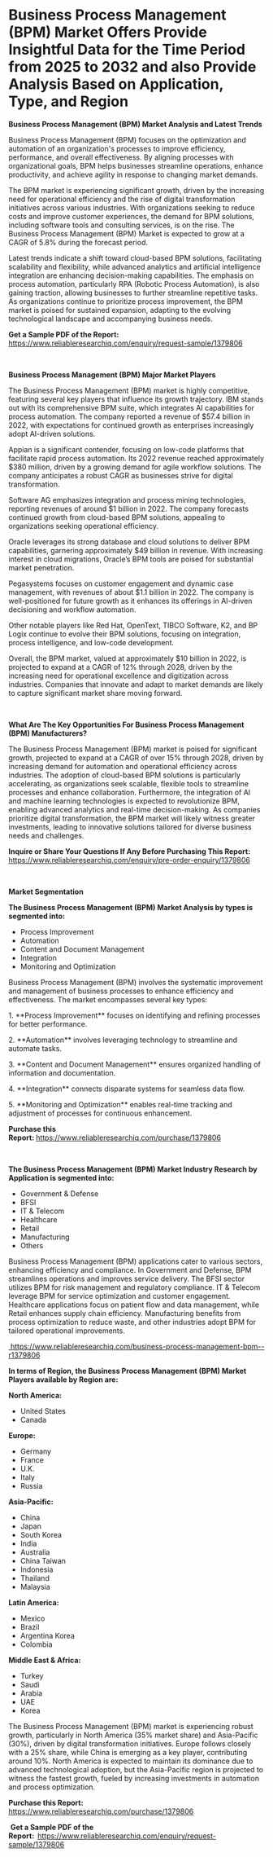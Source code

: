 <p><h1>Business Process Management (BPM) Market Offers Provide Insightful Data for the Time Period from 2025 to 2032 and also Provide Analysis Based on Application, Type, and Region</h1></p><p><strong>Business Process Management (BPM) Market Analysis and Latest Trends</strong></p>
<p><p>Business Process Management (BPM) focuses on the optimization and automation of an organization's processes to improve efficiency, performance, and overall effectiveness. By aligning processes with organizational goals, BPM helps businesses streamline operations, enhance productivity, and achieve agility in response to changing market demands.</p><p>The BPM market is experiencing significant growth, driven by the increasing need for operational efficiency and the rise of digital transformation initiatives across various industries. With organizations seeking to reduce costs and improve customer experiences, the demand for BPM solutions, including software tools and consulting services, is on the rise. The Business Process Management (BPM) Market is expected to grow at a CAGR of 5.8% during the forecast period. </p><p>Latest trends indicate a shift toward cloud-based BPM solutions, facilitating scalability and flexibility, while advanced analytics and artificial intelligence integration are enhancing decision-making capabilities. The emphasis on process automation, particularly RPA (Robotic Process Automation), is also gaining traction, allowing businesses to further streamline repetitive tasks. As organizations continue to prioritize process improvement, the BPM market is poised for sustained expansion, adapting to the evolving technological landscape and accompanying business needs.</p></p>
<p><strong>Get a Sample PDF of the Report:&nbsp;</strong> <a href="https://www.reliableresearchiq.com/enquiry/request-sample/1379806?utm_campaign=1906&utm_medium=2&utm_source=Github&utm_content=ia&utm_term=19042025&utm_id=business-process-management-bpm">https://www.reliableresearchiq.com/enquiry/request-sample/1379806</a></p>
<p>&nbsp;</p>
<p><strong>Business Process Management (BPM) Major Market Players</strong></p>
<p><p>The Business Process Management (BPM) market is highly competitive, featuring several key players that influence its growth trajectory. IBM stands out with its comprehensive BPM suite, which integrates AI capabilities for process automation. The company reported a revenue of $57.4 billion in 2022, with expectations for continued growth as enterprises increasingly adopt AI-driven solutions.</p><p>Appian is a significant contender, focusing on low-code platforms that facilitate rapid process automation. Its 2022 revenue reached approximately $380 million, driven by a growing demand for agile workflow solutions. The company anticipates a robust CAGR as businesses strive for digital transformation.</p><p>Software AG emphasizes integration and process mining technologies, reporting revenues of around $1 billion in 2022. The company forecasts continued growth from cloud-based BPM solutions, appealing to organizations seeking operational efficiency.</p><p>Oracle leverages its strong database and cloud solutions to deliver BPM capabilities, garnering approximately $49 billion in revenue. With increasing interest in cloud migrations, Oracle’s BPM tools are poised for substantial market penetration.</p><p>Pegasystems focuses on customer engagement and dynamic case management, with revenues of about $1.1 billion in 2022. The company is well-positioned for future growth as it enhances its offerings in AI-driven decisioning and workflow automation.</p><p>Other notable players like Red Hat, OpenText, TIBCO Software, K2, and BP Logix continue to evolve their BPM solutions, focusing on integration, process intelligence, and low-code development.</p><p>Overall, the BPM market, valued at approximately $10 billion in 2022, is projected to expand at a CAGR of 12% through 2028, driven by the increasing need for operational excellence and digitization across industries. Companies that innovate and adapt to market demands are likely to capture significant market share moving forward.</p></p>
<p>&nbsp;</p>
<p><strong>What Are The Key Opportunities For Business Process Management (BPM) Manufacturers?</strong></p>
<p><p>The Business Process Management (BPM) market is poised for significant growth, projected to expand at a CAGR of over 15% through 2028, driven by increasing demand for automation and operational efficiency across industries. The adoption of cloud-based BPM solutions is particularly accelerating, as organizations seek scalable, flexible tools to streamline processes and enhance collaboration. Furthermore, the integration of AI and machine learning technologies is expected to revolutionize BPM, enabling advanced analytics and real-time decision-making. As companies prioritize digital transformation, the BPM market will likely witness greater investments, leading to innovative solutions tailored for diverse business needs and challenges.</p></p>
<p><strong>Inquire or Share Your Questions If Any Before Purchasing This Report:</strong> <a href="https://www.reliableresearchiq.com/enquiry/pre-order-enquiry/1379806?utm_campaign=1906&utm_medium=2&utm_source=Github&utm_content=ia&utm_term=19042025&utm_id=business-process-management-bpm">https://www.reliableresearchiq.com/enquiry/pre-order-enquiry/1379806</a></p>
<p>&nbsp;</p>
<p><strong>Market Segmentation</strong></p>
<p><strong>The Business Process Management (BPM) Market Analysis by types is segmented into:</strong></p>
<p><ul><li>Process Improvement</li><li>Automation</li><li>Content and Document Management</li><li>Integration</li><li>Monitoring and Optimization</li></ul></p>
<p><p>Business Process Management (BPM) involves the systematic improvement and management of business processes to enhance efficiency and effectiveness. The market encompasses several key types: </p><p>1. **Process Improvement** focuses on identifying and refining processes for better performance.</p><p>2. **Automation** involves leveraging technology to streamline and automate tasks.</p><p>3. **Content and Document Management** ensures organized handling of information and documentation.</p><p>4. **Integration** connects disparate systems for seamless data flow.</p><p>5. **Monitoring and Optimization** enables real-time tracking and adjustment of processes for continuous enhancement.</p></p>
<p><strong>Purchase this Report:&nbsp;</strong><a href="https://www.reliableresearchiq.com/purchase/1379806?utm_campaign=1906&utm_medium=2&utm_source=Github&utm_content=ia&utm_term=19042025&utm_id=business-process-management-bpm">https://www.reliableresearchiq.com/purchase/1379806</a></p>
<p>&nbsp;</p>
<p><strong>The Business Process Management (BPM) Market Industry Research by Application is segmented into:</strong></p>
<p><ul><li>Government & Defense</li><li>BFSI</li><li>IT & Telecom</li><li>Healthcare</li><li>Retail</li><li>Manufacturing</li><li>Others</li></ul></p>
<p><p>Business Process Management (BPM) applications cater to various sectors, enhancing efficiency and compliance. In Government and Defense, BPM streamlines operations and improves service delivery. The BFSI sector utilizes BPM for risk management and regulatory compliance. IT & Telecom leverage BPM for service optimization and customer engagement. Healthcare applications focus on patient flow and data management, while Retail enhances supply chain efficiency. Manufacturing benefits from process optimization to reduce waste, and other industries adopt BPM for tailored operational improvements.</p></p>
<p><a href="https://www.reliableresearchiq.com/business-process-management-bpm--r1379806?utm_campaign=1906&utm_medium=2&utm_source=Github&utm_content=ia&utm_term=19042025&utm_id=business-process-management-bpm">&nbsp;https://www.reliableresearchiq.com/business-process-management-bpm--r1379806</a></p>
<p><strong>In terms of Region, the Business Process Management (BPM) Market Players available by Region are:</strong></p>
<p>
    <p> <strong> North America: </strong>
        <ul>
            <li>United States</li>
            <li>Canada</li>
        </ul>
        </p> 
    <p> <strong> Europe: </strong>
        <ul>
            <li>Germany</li>
            <li>France</li>
            <li>U.K.</li>
            <li>Italy</li>
            <li>Russia</li>
        </ul>
        </p> 
    <p> <strong> Asia-Pacific: </strong>
        <ul>
            <li>China</li>
            <li>Japan</li>
            <li>South Korea</li>
            <li>India</li>
            <li>Australia</li>
            <li>China Taiwan</li>
            <li>Indonesia</li>
            <li>Thailand</li>
            <li>Malaysia</li>
        </ul>
        </p> 
    <p> <strong> Latin America: </strong>
        <ul>
            <li>Mexico</li>
            <li>Brazil</li>
            <li>Argentina Korea</li>
            <li>Colombia</li>
        </ul>
        </p> 
    <p> <strong> Middle East & Africa: </strong>
        <ul>
            <li>Turkey</li>
            <li>Saudi</li>
            <li>Arabia</li>
            <li>UAE</li>
            <li>Korea</li>
        </ul>
    </p>
    </p>
<p><p>The Business Process Management (BPM) market is experiencing robust growth, particularly in North America (35% market share) and Asia-Pacific (30%), driven by digital transformation initiatives. Europe follows closely with a 25% share, while China is emerging as a key player, contributing around 10%. North America is expected to maintain its dominance due to advanced technological adoption, but the Asia-Pacific region is projected to witness the fastest growth, fueled by increasing investments in automation and process optimization.</p></p>
<p><strong>Purchase this Report: </strong><a href="https://www.reliableresearchiq.com/purchase/1379806?utm_campaign=1906&utm_medium=2&utm_source=Github&utm_content=ia&utm_term=19042025&utm_id=business-process-management-bpm">https://www.reliableresearchiq.com/purchase/1379806</a></p>
<p>&nbsp;<strong>Get a Sample PDF of the Report:&nbsp;&nbsp;</strong><a href="https://www.reliableresearchiq.com/enquiry/request-sample/1379806?utm_campaign=1906&utm_medium=2&utm_source=Github&utm_content=ia&utm_term=19042025&utm_id=business-process-management-bpm">https://www.reliableresearchiq.com/enquiry/request-sample/1379806</a></p>
<p><strong></strong></p>
<p><p></p><p></p><p></p></p>